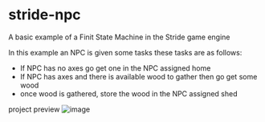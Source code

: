 # stride-npc
A basic example of a Finit State Machine in the Stride game engine

In this example an NPC is given some tasks these tasks are as follows:
 - If NPC has no axes go get one in the NPC assigned home
 - If NPC has axes and there is available wood to gather then go get some wood
 - once wood is gathered, store the wood in the NPC assigned shed


project preview
![image](https://user-images.githubusercontent.com/73259914/223590819-913f706d-e325-4d02-a330-bb305b2dc710.png)
